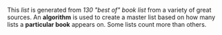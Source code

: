 This *list* is generated from _130 "best of" book list_ from a variety of great sources. An **algorithm** is used to create a master list based on how many lists a __particular book__ appears on. Some lists count more than others. 
